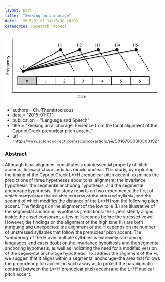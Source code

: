 ```yaml
---
layout: post
title:  "Seeking an anchorage"
date:   2015-01-01 14:08:38 +0200
categories: Research Project
---
```

![anchorage](/img/img_papers/anchorage.png)

- authors = Ch. Themistocleous
- date = "2015-01-01"
- publication = "Language and Speech"
- title = "Seeking an anchorage: Evidence from the tonal alignment of the Cypriot Greek prenuclear pitch accent."
- url = "http://www.sciencedirect.com/science/article/pii/S0167639316303132"


### Abstract
Although tonal alignment constitutes a quintessential property of pitch accents, its exact characteristics remain unclear. This study, by exploring the timing of the Cypriot Greek L*+H prenuclear pitch accent, examines the predictions of three hypotheses about tonal alignment: the invariance hypothesis, the segmental anchoring hypothesis, and the segmental anchorage hypothesis. The study reports on two experiments: the first of which manipulates the syllable patterns of the stressed syllable, and the second of which modifies the distance of the L*+H from the following pitch accent. The findings on the alignment of the low tone (L) are illustrative of the segmental anchoring hypothesis predictions: the L persistently aligns inside the onset consonant, a few milliseconds before the stressed vowel. However, the findings on the alignment of the high tone (H) are both intriguing and unexpected: the alignment of the H depends on the number of unstressed syllables that follow the prenuclear pitch accent. The ‘wandering’ of the H over multiple syllables is extremely rare among languages, and casts doubt on the invariance hypothesis and the segmental anchoring hypothesis, as well as indicating the need for a modified version of the segmental anchorage hypothesis. To address the alignment of the H, we suggest that it aligns within a segmental anchorage–the area that follows the prenuclear pitch accent–in such a way as to protect the paradigmatic contrast between the L*+H prenuclear pitch accent and the L+H* nuclear pitch accent.
